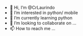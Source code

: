 - 👋 Hi, I’m @CrLaurindo
- 👀 I’m interested in  python/ mobile
- 🌱 I’m currently learning python
- 💞️ I’m looking to collaborate on ...
- 📫 How to reach me ...

<!---
CrLaurindo/CrLaurindo is a ✨ special ✨ repository because its `README.md` (this file) appears on your GitHub profile.
You can click the Preview link to take a look at your changes.
--->
